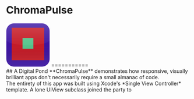 # ChromaPulse
<img src="https://raw.githubusercontent.com/MadArkitekt/ChromaPulse/master/DigitalPond/icons/iPhone/Icon-60@2x.png" >
===========
<br>
## A Digital Pond  
**ChromaPulse**  demonstrates  how responsive, visually brilliant apps don't necessarily
 require a small almanac of code. <br>  
 The entirety of this app was built using Xcode's *Single View Controller* template. A lone UIView subclass
 joined the party to 

